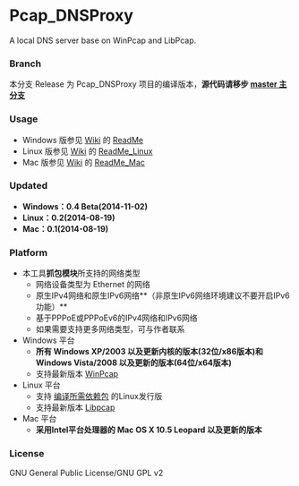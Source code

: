 ﻿Pcap_DNSProxy
=====
A local DNS server base on WinPcap and LibPcap.

### Branch
本分支 Release 为 Pcap_DNSProxy 项目的编译版本，**源代码请移步 [master 主分支](https://github.com/chengr28/Pcap_DNSProxy)**

### Usage
* Windows 版参见 [Wiki](https://github.com/chengr28/Pcap_DNSProxy/wiki) 的 [ReadMe](https://github.com/chengr28/Pcap_DNSProxy/wiki/ReadMe)
* Linux 版参见 [Wiki](https://github.com/chengr28/Pcap_DNSProxy/wiki) 的 [ReadMe_Linux](https://github.com/chengr28/Pcap_DNSProxy/wiki/ReadMe_Linux)
* Mac 版参见 [Wiki](https://github.com/chengr28/Pcap_DNSProxy/wiki) 的 [ReadMe_Mac](https://github.com/chengr28/Pcap_DNSProxy/wiki/ReadMe_Mac)

### Updated
* **Windows：0.4 Beta(2014-11-02)**
* **Linux：0.2(2014-08-19)**
* **Mac：0.1(2014-08-19)**

### Platform
* 本工具**抓包模块**所支持的网络类型
  * 网络设备类型为 Ethernet 的网络
  * 原生IPv4网络和原生IPv6网络**（非原生IPv6网络环境建议不要开启IPv6功能）**
  * 基于PPPoE或PPPoEv6的IPv4网络和IPv6网络
  * 如果需要支持更多网络类型，可与作者联系
* Windows 平台
    * **所有 Windows XP/2003 以及更新内核的版本(32位/x86版本)和 Windows Vista/2008 以及更新的版本(64位/x64版本)**
    * 支持最新版本 [WinPcap](http://www.winpcap.org/install/default.htm)
* Linux 平台
    * 支持 [编译所需依赖包](https://github.com/chengr28/Pcap_DNSProxy/wiki/ReadMe_Linux) 的Linux发行版
    * 支持最新版本 [Libpcap](http://www.tcpdump.org)
* Mac 平台
    * **采用Intel平台处理器的 Mac OS X 10.5 Leopard 以及更新的版本**

### License
GNU General Public License/GNU GPL v2

